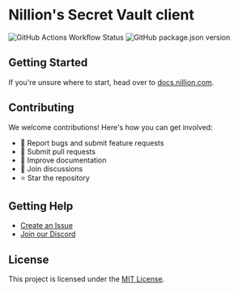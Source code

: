 # Nillion's Secret Vault client

![GitHub Actions Workflow Status](https://img.shields.io/github/actions/workflow/status/NillionNetwork/secretvault-ts/.github%2Fworkflows%2Fci.yaml)
![GitHub package.json version](https://img.shields.io/github/package-json/v/NillionNetwork/secretvault-ts)

## Getting Started

If you're unsure where to start, head over to [docs.nillion.com](https://docs.nillion.com).

## Contributing

We welcome contributions! Here's how you can get involved:

- 🐛 Report bugs and submit feature requests
- 🔧 Submit pull requests
- 📖 Improve documentation
- 💬 Join discussions
- ⭐ Star the repository

## Getting Help

- [Create an Issue](https://github.com/NillionNetwork/nildb/issues/new/choose)
- [Join our Discord](https://discord.com/invite/nillionnetwork)

## License

This project is licensed under the [MIT License](./LICENSE).
